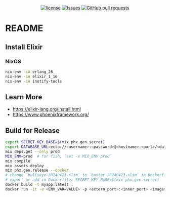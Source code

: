 <p align="center">
  <a href="https://github.com/mingyuchoo/elixir-study-series/blob/main/LICENSE"><img alt="license" src="https://img.shields.io/github/license/mingyuchoo/elixir-study-series"/></a>
  <a href="https://github.com/mingyuchoo/elixir-study-series/issues"><img alt="Issues" src="https://img.shields.io/github/issues/mingyuchoo/elixir-study-series?color=appveyor" /></a>
  <a href="https://github.com/mingyuchoo/elixir-study-series/pulls"><img alt="GitHub pull requests" src="https://img.shields.io/github/issues-pr/mingyuchoo/elixir-study-series?color=appveyor" /></a>
</p>

# README

## Install Elixir

### NixOS

```bash
nix-env -iA erlang_26
nix-env -iA elixir_1_16
nix-env -iA inotify-tools
```

## Learn More

- <https://elixir-lang.org/install.html>
- <https://www.phoenixframework.org/>

## Build for Release

```bash
export SECRET_KEY_BASE=$(mix phx.gen.secret)
export DATABASE_URL=ecto://<username>:<password>@<hostname>:<port>/<datbase_name>
mix deps.get --only prod
MIX_ENV=prod  # for fish, `set -x MIX_ENV prod`
mix compile
mix assets.deploy
mix phx.gen.release --docker
# change `bullseye-20240423-slim` to `buster-20240423-slim` in Dockerfile
# export or add in Dockerfile; SECRET_KEY_BASE=$(mix phx.gen.secret)
docker build -t myapp:latest .
docker run -it -e <ENV_VAR=VALUE> -p <extern_port>:<inner_port> <image>:<tag> bash
```

